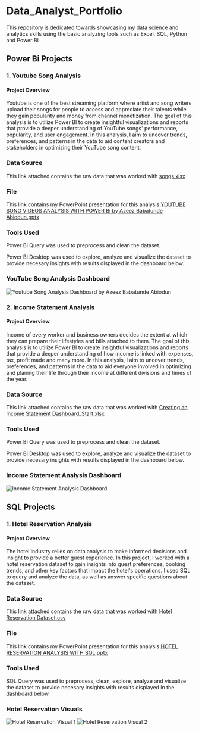 # Data_Analyst_Portfolio

This repository is dedicated towards showcasing my data science and analytics skills using the basic analyzing tools such as Excel, SQL, Python and Power Bi

## Power Bi Projects
### 1. Youtube Song Analysis

#### Project Overview

Youtube is one of the best streaming platform where artist and song writers upload their songs for people to access and appreciate their talents while they gain popularity and money from channel monetization.
The goal of this analysis is to utilize Power BI to create insightful visualizations and reports that provide a deeper understanding of YouTube songs' performance, popularity, and user engagement.
In this analysis, I aim to uncover trends, preferences, and patterns in the data to aid content creators and stakeholders in optimizing their YouTube song content.

### Data Source
This link attached contains the raw data that was worked with
[songs.xlsx](https://github.com/user-attachments/files/16119813/songs.xlsx)

### File
This link contains my PowerPoint presentation for this analysis
[YOUTUBE SONG VIDEOS ANALYSIS WITH POWER Bi by Azeez Babatunde Abiodun.pptx](https://github.com/user-attachments/files/16119863/YOUTUBE.SONG.VIDEOS.ANALYSIS.WITH.POWER.Bi.by.Azeez.Babatunde.Abiodun.pptx)


### Tools Used

Power Bi Query was used to preprocess and clean the dataset.

Power Bi Desktop was used to explore, analyze and visualize the dataset to provide necesary insights with results displayed in the dashboard below.

###                                     YouTube Song Analysis Dashboard
![Youtube Song Analysis Dashboard by Azeez Babatunde Abiodun](https://github.com/AzeezBabatunde/Data_Analyst_Portfolio/assets/170113526/1175cc57-8acd-4710-9a89-80cd8032401d)

### 2. Income Statement Analysis

#### Project Overview

Income of every worker and business owners decides the extent at which they can prepare their lifestyles and bills attached to them.
The goal of this analysis is to utilize Power BI to create insightful visualizations and reports that provide a deeper understanding of how income is linked with expenses, tax, profit made and many more.
In this analysis, I aim to uncover trends, preferences, and patterns in the data to aid everyone involved in optimizing and planing their life through their income at different divisions and times of the year.

### Data Source
This link attached contains the raw data that was worked with
[Creating an Income Statement Dashboard_Start.xlsx](https://github.com/user-attachments/files/16119906/Creating.an.Income.Statement.Dashboard_Start.xlsx)

### Tools Used

Power Bi Query was used to preprocess and clean the dataset.

Power Bi Desktop was used to explore, analyze and visualize the dataset to provide necesary insights with results displayed in the dashboard below.

###                                     Income Statement Analysis Dashboard
![Income Statement Analysis Dashboard](https://github.com/AzeezBabatunde/Data_Analyst_Portfolio/assets/170113526/a32f935a-9954-4d33-b4a4-e7fcdfdddd40)



## SQL Projects
### 1. Hotel Reservation Analysis

#### Project Overview

The hotel industry relies on data analysis to make informed decisions and insight to provide a better guest experience. 
In this project, I worked with a hotel reservation dataset to gain insights into guest preferences, booking trends, and other key factors that impact the hotel's operations. 
I used SQL to query and analyze the data, as well as answer specific questions about the dataset. 

### Data Source
This link attached contains the raw data that was worked with
[Hotel Reservation Dataset.csv](https://github.com/user-attachments/files/16119998/Hotel.Reservation.Dataset.csv)

### File
This link contains my PowerPoint presentation for this analysis
[HOTEL RESERVATION ANALYSIS WITH SQL.pptx](https://github.com/user-attachments/files/16120014/HOTEL.RESERVATION.ANALYSIS.WITH.SQL.pptx)

### Tools Used

 SQL Query was used to preprocess, clean, explore, analyze and visualize the dataset to provide necesary insights with results displayed in the dashboard below.

 ### Hotel Reservation Visuals
 ![Hotel Reservation Visual 1](https://github.com/AzeezBabatunde/Data_Analyst_Portfolio/assets/170113526/1157390c-dba6-4ef0-ab32-cade347a9b05)    ![Hotel Reservation Visual 2](https://github.com/AzeezBabatunde/Data_Analyst_Portfolio/assets/170113526/9f2edd49-3c40-4421-9e56-e97ac9af5b07)


